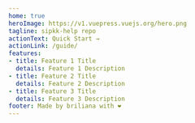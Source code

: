 ```yaml
---
home: true
heroImage: https://v1.vuepress.vuejs.org/hero.png
tagline: sipkk-help repo
actionText: Quick Start →
actionLink: /guide/
features:
- title: Feature 1 Title
  details: Feature 1 Description
- title: Feature 2 Title
  details: Feature 2 Description
- title: Feature 3 Title
  details: Feature 3 Description
footer: Made by briliana with ❤️
---
```

